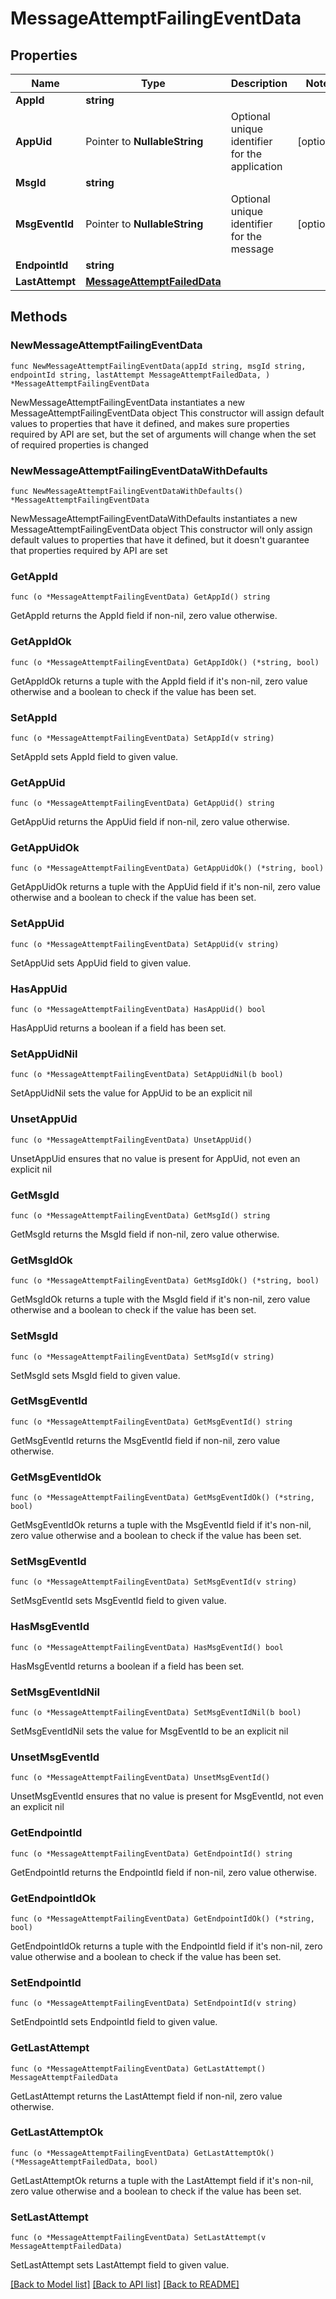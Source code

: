 # MessageAttemptFailingEventData

## Properties

Name | Type | Description | Notes
------------ | ------------- | ------------- | -------------
**AppId** | **string** |  | 
**AppUid** | Pointer to **NullableString** | Optional unique identifier for the application | [optional] 
**MsgId** | **string** |  | 
**MsgEventId** | Pointer to **NullableString** | Optional unique identifier for the message | [optional] 
**EndpointId** | **string** |  | 
**LastAttempt** | [**MessageAttemptFailedData**](MessageAttemptFailedData.md) |  | 

## Methods

### NewMessageAttemptFailingEventData

`func NewMessageAttemptFailingEventData(appId string, msgId string, endpointId string, lastAttempt MessageAttemptFailedData, ) *MessageAttemptFailingEventData`

NewMessageAttemptFailingEventData instantiates a new MessageAttemptFailingEventData object
This constructor will assign default values to properties that have it defined,
and makes sure properties required by API are set, but the set of arguments
will change when the set of required properties is changed

### NewMessageAttemptFailingEventDataWithDefaults

`func NewMessageAttemptFailingEventDataWithDefaults() *MessageAttemptFailingEventData`

NewMessageAttemptFailingEventDataWithDefaults instantiates a new MessageAttemptFailingEventData object
This constructor will only assign default values to properties that have it defined,
but it doesn't guarantee that properties required by API are set

### GetAppId

`func (o *MessageAttemptFailingEventData) GetAppId() string`

GetAppId returns the AppId field if non-nil, zero value otherwise.

### GetAppIdOk

`func (o *MessageAttemptFailingEventData) GetAppIdOk() (*string, bool)`

GetAppIdOk returns a tuple with the AppId field if it's non-nil, zero value otherwise
and a boolean to check if the value has been set.

### SetAppId

`func (o *MessageAttemptFailingEventData) SetAppId(v string)`

SetAppId sets AppId field to given value.


### GetAppUid

`func (o *MessageAttemptFailingEventData) GetAppUid() string`

GetAppUid returns the AppUid field if non-nil, zero value otherwise.

### GetAppUidOk

`func (o *MessageAttemptFailingEventData) GetAppUidOk() (*string, bool)`

GetAppUidOk returns a tuple with the AppUid field if it's non-nil, zero value otherwise
and a boolean to check if the value has been set.

### SetAppUid

`func (o *MessageAttemptFailingEventData) SetAppUid(v string)`

SetAppUid sets AppUid field to given value.

### HasAppUid

`func (o *MessageAttemptFailingEventData) HasAppUid() bool`

HasAppUid returns a boolean if a field has been set.

### SetAppUidNil

`func (o *MessageAttemptFailingEventData) SetAppUidNil(b bool)`

 SetAppUidNil sets the value for AppUid to be an explicit nil

### UnsetAppUid
`func (o *MessageAttemptFailingEventData) UnsetAppUid()`

UnsetAppUid ensures that no value is present for AppUid, not even an explicit nil
### GetMsgId

`func (o *MessageAttemptFailingEventData) GetMsgId() string`

GetMsgId returns the MsgId field if non-nil, zero value otherwise.

### GetMsgIdOk

`func (o *MessageAttemptFailingEventData) GetMsgIdOk() (*string, bool)`

GetMsgIdOk returns a tuple with the MsgId field if it's non-nil, zero value otherwise
and a boolean to check if the value has been set.

### SetMsgId

`func (o *MessageAttemptFailingEventData) SetMsgId(v string)`

SetMsgId sets MsgId field to given value.


### GetMsgEventId

`func (o *MessageAttemptFailingEventData) GetMsgEventId() string`

GetMsgEventId returns the MsgEventId field if non-nil, zero value otherwise.

### GetMsgEventIdOk

`func (o *MessageAttemptFailingEventData) GetMsgEventIdOk() (*string, bool)`

GetMsgEventIdOk returns a tuple with the MsgEventId field if it's non-nil, zero value otherwise
and a boolean to check if the value has been set.

### SetMsgEventId

`func (o *MessageAttemptFailingEventData) SetMsgEventId(v string)`

SetMsgEventId sets MsgEventId field to given value.

### HasMsgEventId

`func (o *MessageAttemptFailingEventData) HasMsgEventId() bool`

HasMsgEventId returns a boolean if a field has been set.

### SetMsgEventIdNil

`func (o *MessageAttemptFailingEventData) SetMsgEventIdNil(b bool)`

 SetMsgEventIdNil sets the value for MsgEventId to be an explicit nil

### UnsetMsgEventId
`func (o *MessageAttemptFailingEventData) UnsetMsgEventId()`

UnsetMsgEventId ensures that no value is present for MsgEventId, not even an explicit nil
### GetEndpointId

`func (o *MessageAttemptFailingEventData) GetEndpointId() string`

GetEndpointId returns the EndpointId field if non-nil, zero value otherwise.

### GetEndpointIdOk

`func (o *MessageAttemptFailingEventData) GetEndpointIdOk() (*string, bool)`

GetEndpointIdOk returns a tuple with the EndpointId field if it's non-nil, zero value otherwise
and a boolean to check if the value has been set.

### SetEndpointId

`func (o *MessageAttemptFailingEventData) SetEndpointId(v string)`

SetEndpointId sets EndpointId field to given value.


### GetLastAttempt

`func (o *MessageAttemptFailingEventData) GetLastAttempt() MessageAttemptFailedData`

GetLastAttempt returns the LastAttempt field if non-nil, zero value otherwise.

### GetLastAttemptOk

`func (o *MessageAttemptFailingEventData) GetLastAttemptOk() (*MessageAttemptFailedData, bool)`

GetLastAttemptOk returns a tuple with the LastAttempt field if it's non-nil, zero value otherwise
and a boolean to check if the value has been set.

### SetLastAttempt

`func (o *MessageAttemptFailingEventData) SetLastAttempt(v MessageAttemptFailedData)`

SetLastAttempt sets LastAttempt field to given value.



[[Back to Model list]](../README.md#documentation-for-models) [[Back to API list]](../README.md#documentation-for-api-endpoints) [[Back to README]](../README.md)


